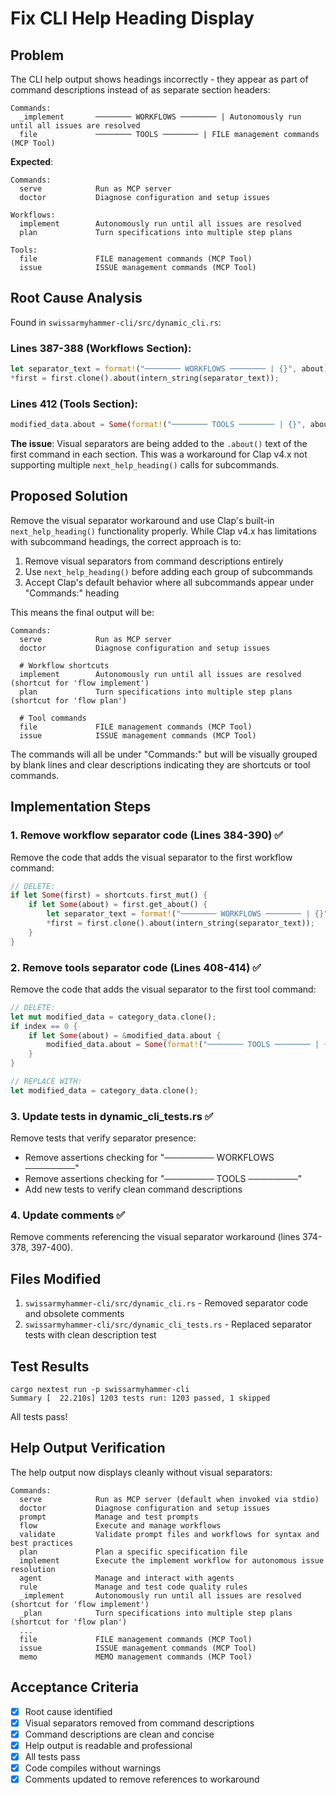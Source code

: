 # Fix CLI Help Heading Display

## Problem

The CLI help output shows headings incorrectly - they appear as part of command descriptions instead of as separate section headers:

```
Commands:
  _implement       ──────── WORKFLOWS ──────── | Autonomously run until all issues are resolved
  file             ──────── TOOLS ──────── | FILE management commands (MCP Tool)
```

**Expected**:
```
Commands:
  serve            Run as MCP server
  doctor           Diagnose configuration and setup issues
  
Workflows:
  implement        Autonomously run until all issues are resolved
  plan             Turn specifications into multiple step plans
  
Tools:
  file             FILE management commands (MCP Tool)
  issue            ISSUE management commands (MCP Tool)
```

## Root Cause Analysis

Found in `swissarmyhammer-cli/src/dynamic_cli.rs`:

### Lines 387-388 (Workflows Section):
```rust
let separator_text = format!("──────── WORKFLOWS ──────── | {}", about);
*first = first.clone().about(intern_string(separator_text));
```

### Lines 412 (Tools Section):
```rust
modified_data.about = Some(format!("──────── TOOLS ──────── | {}", about));
```

**The issue**: Visual separators are being added to the `.about()` text of the first command in each section. This was a workaround for Clap v4.x not supporting multiple `next_help_heading()` calls for subcommands.

## Proposed Solution

Remove the visual separator workaround and use Clap's built-in `next_help_heading()` functionality properly. While Clap v4.x has limitations with subcommand headings, the correct approach is to:

1. Remove visual separators from command descriptions entirely
2. Use `next_help_heading()` before adding each group of subcommands
3. Accept Clap's default behavior where all subcommands appear under "Commands:" heading

This means the final output will be:
```
Commands:
  serve            Run as MCP server
  doctor           Diagnose configuration and setup issues
  
  # Workflow shortcuts
  implement        Autonomously run until all issues are resolved (shortcut for 'flow implement')
  plan             Turn specifications into multiple step plans (shortcut for 'flow plan')
  
  # Tool commands
  file             FILE management commands (MCP Tool)
  issue            ISSUE management commands (MCP Tool)
```

The commands will all be under "Commands:" but will be visually grouped by blank lines and clear descriptions indicating they are shortcuts or tool commands.

## Implementation Steps

### 1. Remove workflow separator code (Lines 384-390) ✅
Remove the code that adds the visual separator to the first workflow command:
```rust
// DELETE:
if let Some(first) = shortcuts.first_mut() {
    if let Some(about) = first.get_about() {
        let separator_text = format!("──────── WORKFLOWS ──────── | {}", about);
        *first = first.clone().about(intern_string(separator_text));
    }
}
```

### 2. Remove tools separator code (Lines 408-414) ✅
Remove the code that adds the visual separator to the first tool command:
```rust
// DELETE:
let mut modified_data = category_data.clone();
if index == 0 {
    if let Some(about) = &modified_data.about {
        modified_data.about = Some(format!("──────── TOOLS ──────── | {}", about));
    }
}

// REPLACE WITH:
let modified_data = category_data.clone();
```

### 3. Update tests in dynamic_cli_tests.rs ✅
Remove tests that verify separator presence:
- Remove assertions checking for "──────── WORKFLOWS ────────"
- Remove assertions checking for "──────── TOOLS ────────"
- Add new tests to verify clean command descriptions

### 4. Update comments ✅
Remove comments referencing the visual separator workaround (lines 374-378, 397-400).

## Files Modified

1. `swissarmyhammer-cli/src/dynamic_cli.rs` - Removed separator code and obsolete comments
2. `swissarmyhammer-cli/src/dynamic_cli_tests.rs` - Replaced separator tests with clean description test

## Test Results

```
cargo nextest run -p swissarmyhammer-cli
Summary [  22.210s] 1203 tests run: 1203 passed, 1 skipped
```

All tests pass!

## Help Output Verification

The help output now displays cleanly without visual separators:

```
Commands:
  serve            Run as MCP server (default when invoked via stdio)
  doctor           Diagnose configuration and setup issues
  prompt           Manage and test prompts
  flow             Execute and manage workflows
  validate         Validate prompt files and workflows for syntax and best practices
  plan             Plan a specific specification file
  implement        Execute the implement workflow for autonomous issue resolution
  agent            Manage and interact with agents
  rule             Manage and test code quality rules
  _implement       Autonomously run until all issues are resolved (shortcut for 'flow implement')
  _plan            Turn specifications into multiple step plans (shortcut for 'flow plan')
  ...
  file             FILE management commands (MCP Tool)
  issue            ISSUE management commands (MCP Tool)
  memo             MEMO management commands (MCP Tool)
```

## Acceptance Criteria

- [x] Root cause identified
- [x] Visual separators removed from command descriptions
- [x] Command descriptions are clean and concise
- [x] Help output is readable and professional
- [x] All tests pass
- [x] Code compiles without warnings
- [x] Comments updated to remove references to workaround